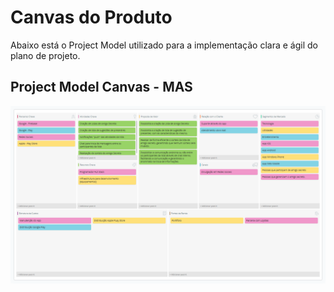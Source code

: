 # Canvas do Produto
Abaixo está o Project Model utilizado para a implementação clara e ágil do plano de projeto.

## Project Model Canvas - MAS
![Preview](images/canvas/MAS-CANVAS.png?raw=true "Figura MAS-CANVAS - Project Model Canvas - MAS")
